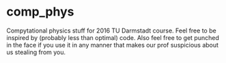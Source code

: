 # comp_phys
Compytational physics stuff for 2016 TU Darmstadt course. Feel free to be inspired by (probably less than optimal) code.
Also feel free to get punched in the face if you use it in any manner that makes our prof suspicious about us stealing from you.
